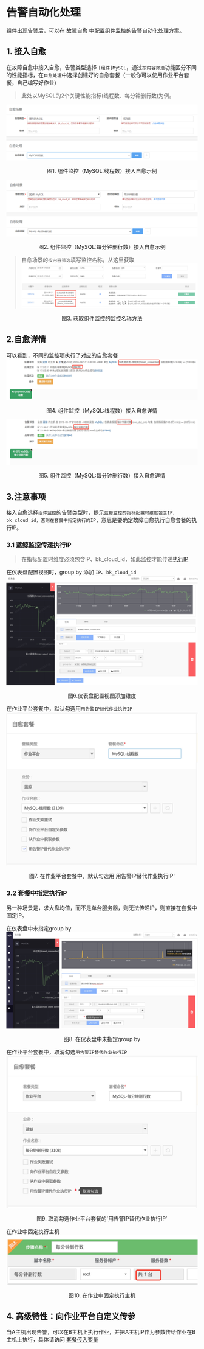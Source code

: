 # 告警自动化处理
组件出现告警后，可以在 [故障自愈](5.1/FTA/Intro/README.md) 中配置组件监控的告警自动化处理方案。

## 1. 接入自愈

在故障自愈中接入自愈，告警类型选择 `[组件]MySQL`，通过`按内容筛选`功能区分不同的性能指标，在`自愈处理`中选择创建好的自愈套餐（一般你可以使用作业平台套餐，自己编写好作业）

> 此处以MySQL的2个关键性能指标(线程数、每分钟删行数)为例。

![-w1219](../../media/monitor011.png)
<center>图1. 组件监控（MySQL:线程数）接入自愈示例</center>

![](../../media/monitor012.png)
<center>图2. 组件监控（MySQL:每分钟删行数）接入自愈示例</center>

> 自愈场景的`按内容筛选`填写监控名称，从这里获取
![](../../media/15371908871438.jpg)
<center>图3. 获取组件监控的监控名称方法</center>

## 2.自愈详情
可以看到，不同的监控项执行了对应的自愈套餐
![](../../media/15371873424765.jpg)
<center>图4. 组件监控（MySQL:线程数）接入自愈详情</center>

![](../../media/15371916430164.jpg)
<center>图5. 组件监控（MySQL:每分钟删行数）接入自愈详情</center>


## 3.注意事项

接入自愈选择`组件监控`的告警类型时，提示`蓝鲸监控的指标配置时维度包含IP、bk_cloud_id，否则在套餐中指定执行的IP`，意思是要确定故障自愈执行自愈套餐的执行IP。

### 3.1 蓝鲸监控传递执行IP

> 在指标配置时维度必须包含IP、bk_cloud_id，如此监控才能传递[执行IP](5.1/FTA/Scenes/Solutions_Parameters.md)

在仪表盘配置视图时，group by 添加 `IP`、`bk_cloud_id`
![](../../media/15371902227574.jpg)

<center>图6.仪表盘配置视图添加维度</center>

在作业平台套餐中，默认勾选用`用告警IP替代作业执行IP`
 ![-w693](../../media/15371901676580.jpg)
<center>图7. 在作业平台套餐中，默认勾选用'用告警IP替代作业执行IP'</center>


### 3.2 套餐中指定执行IP
另一种场景是，求大盘均值，而不是单台服务器，则无法传递IP，则直接在套餐中固定IP。

在仪表盘中未指定group by
![](../../media/15371902911352.jpg)
<center>图8. 在仪表盘中未指定group by</center>

在作业平台套餐中，取消勾选`用告警IP替代作业执行IP`
![-w698](../../media/15371903334155.jpg)
<center>图9. 取消勾选作业平台套餐的`用告警IP替代作业执行IP`</center>

在作业中固定执行主机
![](../../media/15371906331344.jpg)
<center>图10. 在作业中固定执行主机</center>


## 4. 高级特性：向作业平台自定义传参

当A主机出现告警，可以在B主机上执行作业，并把A主机IP作为参数传给作业在B主机上执行，具体请访问 [套餐传入变量](5.1/FTA/Scenes/Solutions_Parameters.md)
